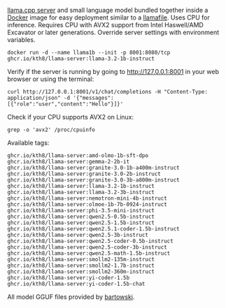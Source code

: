 [llama.cpp server](https://github.com/ggerganov/llama.cpp/tree/master/examples/server) and small language model bundled together inside a [Docker](https://www.docker.com) image for easy deployment similar to a [llamafile](https://github.com/Mozilla-Ocho/llamafile). Uses CPU for inference. Requires CPU with AVX2 support from Intel Haswell/AMD Excavator or later generations. Override server settings with environment variables.
```
docker run -d --name llama1b --init -p 8001:8080/tcp ghcr.io/kth8/llama-server:llama-3.2-1b-instruct
```
Verify if the server is running by going to http://127.0.0.1:8001 in your web browser or using the terminal:
```
curl http://127.0.0.1:8001/v1/chat/completions -H "Content-Type: application/json" -d '{"messages":[{"role":"user","content":"Hello"}]}'
```
Check if your CPU supports AVX2 on Linux:
```
grep -o 'avx2' /proc/cpuinfo
```
Available tags:
```
ghcr.io/kth8/llama-server:amd-olmo-1b-sft-dpo
ghcr.io/kth8/llama-server:gemma-2-2b-it
ghcr.io/kth8/llama-server:granite-3.0-1b-a400m-instruct
ghcr.io/kth8/llama-server:granite-3.0-2b-instruct
ghcr.io/kth8/llama-server:granite-3.0-3b-a800m-instruct
ghcr.io/kth8/llama-server:llama-3.2-1b-instruct
ghcr.io/kth8/llama-server:llama-3.2-3b-instruct
ghcr.io/kth8/llama-server:nemotron-mini-4b-instruct
ghcr.io/kth8/llama-server:olmoe-1b-7b-0924-instruct
ghcr.io/kth8/llama-server:phi-3.5-mini-instruct
ghcr.io/kth8/llama-server:qwen2.5-0.5b-instruct
ghcr.io/kth8/llama-server:qwen2.5-1.5b-instruct
ghcr.io/kth8/llama-server:qwen2.5.1-coder-1.5b-instruct
ghcr.io/kth8/llama-server:qwen2.5-3b-instruct
ghcr.io/kth8/llama-server:qwen2.5-coder-0.5b-instruct
ghcr.io/kth8/llama-server:qwen2.5-coder-3b-instruct
ghcr.io/kth8/llama-server:qwen2.5-math-1.5b-instruct
ghcr.io/kth8/llama-server:smollm2-135m-instruct
ghcr.io/kth8/llama-server:smollm2-1.7b-instruct
ghcr.io/kth8/llama-server:smollm2-360m-instruct
ghcr.io/kth8/llama-server:yi-coder-1.5b
ghcr.io/kth8/llama-server:yi-coder-1.5b-chat
```
All model GGUF files provided by [bartowski](https://huggingface.co/bartowski).
